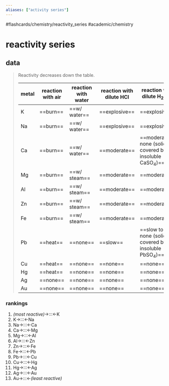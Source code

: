 ```yaml
---
aliases: ["activity series"]
---
```


#flashcards/chemistry/reactivity_series #academic/chemistry

# reactivity series

## data
> Reactivity decreases down the table.
>
> metal | reaction with air | reaction with water | reaction with dilute HCl | reaction with dilute H<sub>2</sub>SO<sub>4</sub>
> -|-|-|-|-
> K | ==burn== | ==w/ water== | ==explosive== | ==explosive==
> Na | ==burn== | ==w/ water== | ==explosive== | ==explosive==
> Ca | ==burn== | ==w/ water== | ==moderate== | ==moderate to none (solid covered by insoluble CaSO<sub>4</sub>)==
> Mg | ==burn== | ==w/ steam== | ==moderate== | ==moderate==
> Al | ==burn== | ==w/ steam== | ==moderate== | ==moderate==
> Zn | ==burn== | ==w/ steam== | ==moderate== | ==moderate==
> Fe | ==burn== | ==w/ steam== | ==moderate== | ==moderate==
> Pb | ==heat== | ==none== | ==slow== | ==slow to none (solid covered by insoluble PbSO<sub>4</sub>)==
> Cu | ==heat== | ==none== | ==none== | ==none==
> Hg | ==heat== | ==none== | ==none== | ==none==
> Ag | ==none== | ==none== | ==none== | ==none==
> Au | ==none== | ==none== | ==none== | ==none== <!--SR:!2022-05-30,28,250!2022-05-25,23,250!2022-07-08,48,250!2022-05-29,27,250!2022-05-29,27,250!2022-05-26,24,250!2022-05-28,26,250!2022-05-24,22,250!2022-05-24,22,250!2022-05-22,20,250!2022-05-27,25,250!2022-05-23,21,250!2022-05-26,24,250!2022-07-06,46,250!2022-05-30,28,250!2022-07-12,52,250!2022-05-25,23,250!2022-05-23,21,250!2022-05-30,28,250!2022-05-24,22,250!2022-05-28,26,250!2022-05-28,26,250!2022-05-28,26,250!2022-05-27,25,250!2022-05-27,25,250!2022-05-30,28,250!2022-05-25,23,250!2022-05-26,24,250!2022-05-29,27,250!2022-05-27,25,250!2022-05-23,21,250!2022-06-05,29,249!2022-06-25,42,249!2022-05-25,11,229!2022-06-06,30,249!2022-06-17,38,249!2022-06-13,35,248!2022-06-24,41,248!2022-06-07,31,248!2022-06-26,43,248!2022-06-04,28,248!2022-06-12,34,248!2022-06-27,44,248!2022-06-09,33,248!2022-06-01,30,268!2022-06-08,32,246!2022-06-10,33,246!2022-06-24,41,246-->

### rankings
1. _(most reactive)_→:::←K <!--SR:!2022-06-16,40,270!2022-06-19,43,289-->
2. K→:::←Na <!--SR:!2022-06-23,40,228!2022-06-21,38,228-->
3. Na→:::←Ca <!--SR:!2022-06-03,26,228!2022-06-16,37,248-->
4. Ca→:::←Mg <!--SR:!2022-06-20,37,228!2022-06-08,29,226-->
5. Mg→:::←Al <!--SR:!2022-06-22,39,230!2022-06-23,40,229-->
6. Al→:::←Zn <!--SR:!2022-06-01,25,228!2022-06-02,26,225-->
7. Zn→:::←Fe <!--SR:!2022-06-06,28,228!2022-06-22,39,226-->
8. Fe→:::←Pb <!--SR:!2022-06-20,37,229!2022-06-03,27,228-->
9. Pb→:::←Cu <!--SR:!2022-06-19,36,226!2022-05-31,24,226-->
10. Cu→:::←Hg <!--SR:!2022-06-19,36,229!2022-07-08,55,246-->
11. Hg→:::←Ag <!--SR:!2022-05-29,19,230!2022-07-07,54,246-->
12. Ag→:::←Au <!--SR:!2022-07-04,58,290!2022-05-31,29,269-->
13. Au→:::←_(least reactive)_ <!--SR:!2022-06-20,48,308!2022-07-08,62,304-->
